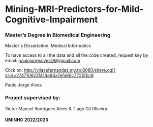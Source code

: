 # Mining-MRI-Predictors-for-Mild-Cognitive-Impairment

### Master’s Degree in Biomedical Engineering

Master's Dissertation: Medical Informatics

To have access to all the data and all the code created, request key by email: paulojorgealves18@gmail.com

Click on: http://vilasefernandes.my.to:8080/share.cgi?ssid=274710623f414a94a7efa86c7725fbc9

Paulo Jorge Alves 

### Project supervised by: 

Victor Manuel Rodrigues Alves & Tiago Gil Oliveira

#### UMINHO 2022/2023

